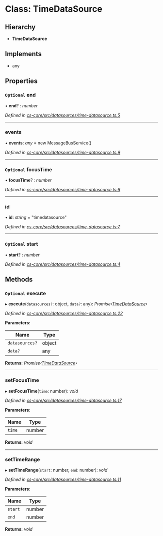 # Class: TimeDataSource

## Hierarchy

* **TimeDataSource**

## Implements

* any

## Properties

### `Optional` end

• **end**? : *number*

*Defined in [cs-core/src/datasources/time-datasource.ts:5](https://github.com/RichardHovenkamp/csnext/blob/eefa977/packages/cs-core/src/datasources/time-datasource.ts#L5)*

___

###  events

• **events**: *any* =  new MessageBusService()

*Defined in [cs-core/src/datasources/time-datasource.ts:9](https://github.com/RichardHovenkamp/csnext/blob/eefa977/packages/cs-core/src/datasources/time-datasource.ts#L9)*

___

### `Optional` focusTime

• **focusTime**? : *number*

*Defined in [cs-core/src/datasources/time-datasource.ts:6](https://github.com/RichardHovenkamp/csnext/blob/eefa977/packages/cs-core/src/datasources/time-datasource.ts#L6)*

___

###  id

• **id**: *string* = "timedatasource"

*Defined in [cs-core/src/datasources/time-datasource.ts:7](https://github.com/RichardHovenkamp/csnext/blob/eefa977/packages/cs-core/src/datasources/time-datasource.ts#L7)*

___

### `Optional` start

• **start**? : *number*

*Defined in [cs-core/src/datasources/time-datasource.ts:4](https://github.com/RichardHovenkamp/csnext/blob/eefa977/packages/cs-core/src/datasources/time-datasource.ts#L4)*

## Methods

### `Optional` execute

▸ **execute**(`datasources?`: object, `data?`: any): *Promise‹[TimeDataSource](_cs_core_src_datasources_time_datasource_.timedatasource.md)›*

*Defined in [cs-core/src/datasources/time-datasource.ts:22](https://github.com/RichardHovenkamp/csnext/blob/eefa977/packages/cs-core/src/datasources/time-datasource.ts#L22)*

**Parameters:**

Name | Type |
------ | ------ |
`datasources?` | object |
`data?` | any |

**Returns:** *Promise‹[TimeDataSource](_cs_core_src_datasources_time_datasource_.timedatasource.md)›*

___

###  setFocusTime

▸ **setFocusTime**(`time`: number): *void*

*Defined in [cs-core/src/datasources/time-datasource.ts:17](https://github.com/RichardHovenkamp/csnext/blob/eefa977/packages/cs-core/src/datasources/time-datasource.ts#L17)*

**Parameters:**

Name | Type |
------ | ------ |
`time` | number |

**Returns:** *void*

___

###  setTimeRange

▸ **setTimeRange**(`start`: number, `end`: number): *void*

*Defined in [cs-core/src/datasources/time-datasource.ts:11](https://github.com/RichardHovenkamp/csnext/blob/eefa977/packages/cs-core/src/datasources/time-datasource.ts#L11)*

**Parameters:**

Name | Type |
------ | ------ |
`start` | number |
`end` | number |

**Returns:** *void*
